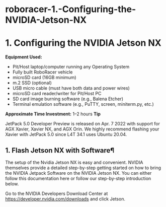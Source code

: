 # roboracer-1.-Configuring-the-NVIDIA-Jetson-NX

# 1. Configuring the NVIDIA Jetson NX

**Equipment Used:**

- Pit/Host laptop/computer running any Operating System  
- Fully built RoboRacer vehicle  
- microSD card (16GB minimum)  
- m.2 SSD (optional)  
- USB micro cable (must have both data and power wires)  
- microSD card reader/writer for Pit/Host PC  
- SD card image burning software (e.g., Balena Etcher)  
- Terminal emulation software (e.g., PuTTY, screen, miniterm.py, etc.)

**Approximate Time Investment:** 1–2 hours
**Tip**

JetPack 5.0 Developer Preview is released on Apr. 7 2022 with support for AGX Xavier, Xavier NX, and AGX Orin. We highly recommend flashing your Xavier with JetPack 5.0 since L4T 34.1 uses Ubuntu 20.04.

## 1. Flash Jetson NX with Software¶
The setup of the Nvidia Jetson NX is easy and convenient. NVIDIA themselves provide a detailed step-by-step getting started on how to bring the NVIDIA Jetpack Software on the NVIDIA Jetson NX. You can either follow this documentation here or follow our step-by-step introduction below.

Go to the NVIDIA Developers Download Center at https://developer.nvidia.com/downloads and click Jetson.
